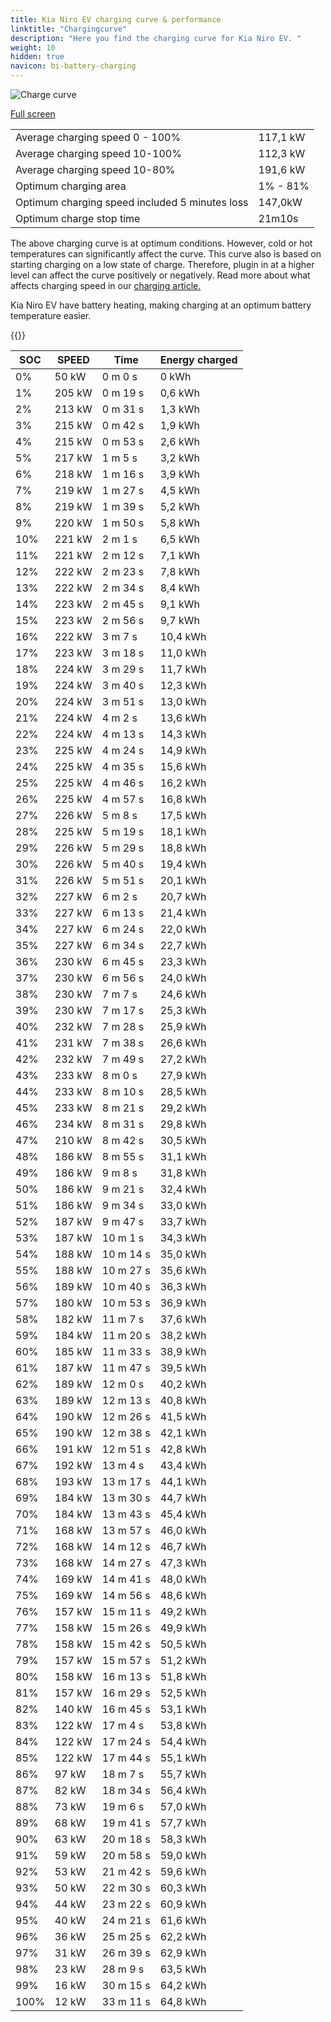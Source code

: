 ```yaml
---
title: Kia Niro EV charging curve & performance
linktitle: "Chargingcurve"
description: "Here you find the charging curve for Kia Niro EV. "
weight: 10
hidden: true
navicon: bi-battery-charging
---
```

<!-- markdownlint-disable MD033 -->
<img src="../chargingcurve.svg" alt="Charge curve" class="img-fluid">

[Full screen](../chargingcurve.svg)


<table class="table table-striped">
<tbody>
<tr>
<td>Average charging speed 0 - 100% </td><td>117,1 kW</td>
</tr>
<tr>
<td>Average charging speed 10-100% </td><td>112,3 kW</td>
</tr>
<tr>
<td>Average charging speed 10-80% </td><td>191,6 kW</td>
</tr>
<tr>
<td>Optimum charging area</td><td>1% - 81%</td>
</tr>
<tr>
</tr>
<td>Optimum charging speed included 5 minutes loss</td><td>147,0kW</td>
<tr>
<td>Optimum charge stop time </td><td>21m10s</td>
</tr>
</tbody>
</table>


The above charging curve is at optimum conditions. However, cold or hot temperatures can significantly affect the curve. This curve also is based on starting charging on a low state of charge. Therefore, plugin in at a higher level can affect the curve positively or negatively. Read more about what affects charging speed in our [charging article.](../../../../../technology/battery/charging/) 


Kia Niro EV have battery heating, making charging at an optimum battery temperature easier. 


{{<evkxdisplayaddarticle />}}
<table class="table table-striped">
<thead>
<tr><th>SOC</th><th>SPEED</th><th>Time</th><th>Energy charged</th></tr>
</thead>
<tbody>
<tr>
<td>0%</td><td>50 kW</td><td> 0 m 0 s </td><td>0 kWh </td>
</tr>
<tr>
<td>1%</td><td>205 kW</td><td> 0 m 19 s </td><td>0,6 kWh </td>
</tr>
<tr>
<td>2%</td><td>213 kW</td><td> 0 m 31 s </td><td>1,3 kWh </td>
</tr>
<tr>
<td>3%</td><td>215 kW</td><td> 0 m 42 s </td><td>1,9 kWh </td>
</tr>
<tr>
<td>4%</td><td>215 kW</td><td> 0 m 53 s </td><td>2,6 kWh </td>
</tr>
<tr>
<td>5%</td><td>217 kW</td><td> 1 m 5 s </td><td>3,2 kWh </td>
</tr>
<tr>
<td>6%</td><td>218 kW</td><td> 1 m 16 s </td><td>3,9 kWh </td>
</tr>
<tr>
<td>7%</td><td>219 kW</td><td> 1 m 27 s </td><td>4,5 kWh </td>
</tr>
<tr>
<td>8%</td><td>219 kW</td><td> 1 m 39 s </td><td>5,2 kWh </td>
</tr>
<tr>
<td>9%</td><td>220 kW</td><td> 1 m 50 s </td><td>5,8 kWh </td>
</tr>
<tr>
<td>10%</td><td>221 kW</td><td> 2 m 1 s </td><td>6,5 kWh </td>
</tr>
<tr>
<td>11%</td><td>221 kW</td><td> 2 m 12 s </td><td>7,1 kWh </td>
</tr>
<tr>
<td>12%</td><td>222 kW</td><td> 2 m 23 s </td><td>7,8 kWh </td>
</tr>
<tr>
<td>13%</td><td>222 kW</td><td> 2 m 34 s </td><td>8,4 kWh </td>
</tr>
<tr>
<td>14%</td><td>223 kW</td><td> 2 m 45 s </td><td>9,1 kWh </td>
</tr>
<tr>
<td>15%</td><td>223 kW</td><td> 2 m 56 s </td><td>9,7 kWh </td>
</tr>
<tr>
<td>16%</td><td>222 kW</td><td> 3 m 7 s </td><td>10,4 kWh </td>
</tr>
<tr>
<td>17%</td><td>223 kW</td><td> 3 m 18 s </td><td>11,0 kWh </td>
</tr>
<tr>
<td>18%</td><td>224 kW</td><td> 3 m 29 s </td><td>11,7 kWh </td>
</tr>
<tr>
<td>19%</td><td>224 kW</td><td> 3 m 40 s </td><td>12,3 kWh </td>
</tr>
<tr>
<td>20%</td><td>224 kW</td><td> 3 m 51 s </td><td>13,0 kWh </td>
</tr>
<tr>
<td>21%</td><td>224 kW</td><td> 4 m 2 s </td><td>13,6 kWh </td>
</tr>
<tr>
<td>22%</td><td>224 kW</td><td> 4 m 13 s </td><td>14,3 kWh </td>
</tr>
<tr>
<td>23%</td><td>225 kW</td><td> 4 m 24 s </td><td>14,9 kWh </td>
</tr>
<tr>
<td>24%</td><td>225 kW</td><td> 4 m 35 s </td><td>15,6 kWh </td>
</tr>
<tr>
<td>25%</td><td>225 kW</td><td> 4 m 46 s </td><td>16,2 kWh </td>
</tr>
<tr>
<td>26%</td><td>225 kW</td><td> 4 m 57 s </td><td>16,8 kWh </td>
</tr>
<tr>
<td>27%</td><td>226 kW</td><td> 5 m 8 s </td><td>17,5 kWh </td>
</tr>
<tr>
<td>28%</td><td>225 kW</td><td> 5 m 19 s </td><td>18,1 kWh </td>
</tr>
<tr>
<td>29%</td><td>226 kW</td><td> 5 m 29 s </td><td>18,8 kWh </td>
</tr>
<tr>
<td>30%</td><td>226 kW</td><td> 5 m 40 s </td><td>19,4 kWh </td>
</tr>
<tr>
<td>31%</td><td>226 kW</td><td> 5 m 51 s </td><td>20,1 kWh </td>
</tr>
<tr>
<td>32%</td><td>227 kW</td><td> 6 m 2 s </td><td>20,7 kWh </td>
</tr>
<tr>
<td>33%</td><td>227 kW</td><td> 6 m 13 s </td><td>21,4 kWh </td>
</tr>
<tr>
<td>34%</td><td>227 kW</td><td> 6 m 24 s </td><td>22,0 kWh </td>
</tr>
<tr>
<td>35%</td><td>227 kW</td><td> 6 m 34 s </td><td>22,7 kWh </td>
</tr>
<tr>
<td>36%</td><td>230 kW</td><td> 6 m 45 s </td><td>23,3 kWh </td>
</tr>
<tr>
<td>37%</td><td>230 kW</td><td> 6 m 56 s </td><td>24,0 kWh </td>
</tr>
<tr>
<td>38%</td><td>230 kW</td><td> 7 m 7 s </td><td>24,6 kWh </td>
</tr>
<tr>
<td>39%</td><td>230 kW</td><td> 7 m 17 s </td><td>25,3 kWh </td>
</tr>
<tr>
<td>40%</td><td>232 kW</td><td> 7 m 28 s </td><td>25,9 kWh </td>
</tr>
<tr>
<td>41%</td><td>231 kW</td><td> 7 m 38 s </td><td>26,6 kWh </td>
</tr>
<tr>
<td>42%</td><td>232 kW</td><td> 7 m 49 s </td><td>27,2 kWh </td>
</tr>
<tr>
<td>43%</td><td>233 kW</td><td> 8 m 0 s </td><td>27,9 kWh </td>
</tr>
<tr>
<td>44%</td><td>233 kW</td><td> 8 m 10 s </td><td>28,5 kWh </td>
</tr>
<tr>
<td>45%</td><td>233 kW</td><td> 8 m 21 s </td><td>29,2 kWh </td>
</tr>
<tr>
<td>46%</td><td>234 kW</td><td> 8 m 31 s </td><td>29,8 kWh </td>
</tr>
<tr>
<td>47%</td><td>210 kW</td><td> 8 m 42 s </td><td>30,5 kWh </td>
</tr>
<tr>
<td>48%</td><td>186 kW</td><td> 8 m 55 s </td><td>31,1 kWh </td>
</tr>
<tr>
<td>49%</td><td>186 kW</td><td> 9 m 8 s </td><td>31,8 kWh </td>
</tr>
<tr>
<td>50%</td><td>186 kW</td><td> 9 m 21 s </td><td>32,4 kWh </td>
</tr>
<tr>
<td>51%</td><td>186 kW</td><td> 9 m 34 s </td><td>33,0 kWh </td>
</tr>
<tr>
<td>52%</td><td>187 kW</td><td> 9 m 47 s </td><td>33,7 kWh </td>
</tr>
<tr>
<td>53%</td><td>187 kW</td><td> 10 m 1 s </td><td>34,3 kWh </td>
</tr>
<tr>
<td>54%</td><td>188 kW</td><td> 10 m 14 s </td><td>35,0 kWh </td>
</tr>
<tr>
<td>55%</td><td>188 kW</td><td> 10 m 27 s </td><td>35,6 kWh </td>
</tr>
<tr>
<td>56%</td><td>189 kW</td><td> 10 m 40 s </td><td>36,3 kWh </td>
</tr>
<tr>
<td>57%</td><td>180 kW</td><td> 10 m 53 s </td><td>36,9 kWh </td>
</tr>
<tr>
<td>58%</td><td>182 kW</td><td> 11 m 7 s </td><td>37,6 kWh </td>
</tr>
<tr>
<td>59%</td><td>184 kW</td><td> 11 m 20 s </td><td>38,2 kWh </td>
</tr>
<tr>
<td>60%</td><td>185 kW</td><td> 11 m 33 s </td><td>38,9 kWh </td>
</tr>
<tr>
<td>61%</td><td>187 kW</td><td> 11 m 47 s </td><td>39,5 kWh </td>
</tr>
<tr>
<td>62%</td><td>189 kW</td><td> 12 m 0 s </td><td>40,2 kWh </td>
</tr>
<tr>
<td>63%</td><td>189 kW</td><td> 12 m 13 s </td><td>40,8 kWh </td>
</tr>
<tr>
<td>64%</td><td>190 kW</td><td> 12 m 26 s </td><td>41,5 kWh </td>
</tr>
<tr>
<td>65%</td><td>190 kW</td><td> 12 m 38 s </td><td>42,1 kWh </td>
</tr>
<tr>
<td>66%</td><td>191 kW</td><td> 12 m 51 s </td><td>42,8 kWh </td>
</tr>
<tr>
<td>67%</td><td>192 kW</td><td> 13 m 4 s </td><td>43,4 kWh </td>
</tr>
<tr>
<td>68%</td><td>193 kW</td><td> 13 m 17 s </td><td>44,1 kWh </td>
</tr>
<tr>
<td>69%</td><td>184 kW</td><td> 13 m 30 s </td><td>44,7 kWh </td>
</tr>
<tr>
<td>70%</td><td>184 kW</td><td> 13 m 43 s </td><td>45,4 kWh </td>
</tr>
<tr>
<td>71%</td><td>168 kW</td><td> 13 m 57 s </td><td>46,0 kWh </td>
</tr>
<tr>
<td>72%</td><td>168 kW</td><td> 14 m 12 s </td><td>46,7 kWh </td>
</tr>
<tr>
<td>73%</td><td>168 kW</td><td> 14 m 27 s </td><td>47,3 kWh </td>
</tr>
<tr>
<td>74%</td><td>169 kW</td><td> 14 m 41 s </td><td>48,0 kWh </td>
</tr>
<tr>
<td>75%</td><td>169 kW</td><td> 14 m 56 s </td><td>48,6 kWh </td>
</tr>
<tr>
<td>76%</td><td>157 kW</td><td> 15 m 11 s </td><td>49,2 kWh </td>
</tr>
<tr>
<td>77%</td><td>158 kW</td><td> 15 m 26 s </td><td>49,9 kWh </td>
</tr>
<tr>
<td>78%</td><td>158 kW</td><td> 15 m 42 s </td><td>50,5 kWh </td>
</tr>
<tr>
<td>79%</td><td>157 kW</td><td> 15 m 57 s </td><td>51,2 kWh </td>
</tr>
<tr>
<td>80%</td><td>158 kW</td><td> 16 m 13 s </td><td>51,8 kWh </td>
</tr>
<tr>
<td>81%</td><td>157 kW</td><td> 16 m 29 s </td><td>52,5 kWh </td>
</tr>
<tr>
<td>82%</td><td>140 kW</td><td> 16 m 45 s </td><td>53,1 kWh </td>
</tr>
<tr>
<td>83%</td><td>122 kW</td><td> 17 m 4 s </td><td>53,8 kWh </td>
</tr>
<tr>
<td>84%</td><td>122 kW</td><td> 17 m 24 s </td><td>54,4 kWh </td>
</tr>
<tr>
<td>85%</td><td>122 kW</td><td> 17 m 44 s </td><td>55,1 kWh </td>
</tr>
<tr>
<td>86%</td><td>97 kW</td><td> 18 m 7 s </td><td>55,7 kWh </td>
</tr>
<tr>
<td>87%</td><td>82 kW</td><td> 18 m 34 s </td><td>56,4 kWh </td>
</tr>
<tr>
<td>88%</td><td>73 kW</td><td> 19 m 6 s </td><td>57,0 kWh </td>
</tr>
<tr>
<td>89%</td><td>68 kW</td><td> 19 m 41 s </td><td>57,7 kWh </td>
</tr>
<tr>
<td>90%</td><td>63 kW</td><td> 20 m 18 s </td><td>58,3 kWh </td>
</tr>
<tr>
<td>91%</td><td>59 kW</td><td> 20 m 58 s </td><td>59,0 kWh </td>
</tr>
<tr>
<td>92%</td><td>53 kW</td><td> 21 m 42 s </td><td>59,6 kWh </td>
</tr>
<tr>
<td>93%</td><td>50 kW</td><td> 22 m 30 s </td><td>60,3 kWh </td>
</tr>
<tr>
<td>94%</td><td>44 kW</td><td> 23 m 22 s </td><td>60,9 kWh </td>
</tr>
<tr>
<td>95%</td><td>40 kW</td><td> 24 m 21 s </td><td>61,6 kWh </td>
</tr>
<tr>
<td>96%</td><td>36 kW</td><td> 25 m 25 s </td><td>62,2 kWh </td>
</tr>
<tr>
<td>97%</td><td>31 kW</td><td> 26 m 39 s </td><td>62,9 kWh </td>
</tr>
<tr>
<td>98%</td><td>23 kW</td><td> 28 m 9 s </td><td>63,5 kWh </td>
</tr>
<tr>
<td>99%</td><td>16 kW</td><td> 30 m 15 s </td><td>64,2 kWh </td>
</tr>
<tr>
<td>100%</td><td>12 kW</td><td> 33 m 11 s </td><td>64,8 kWh </td>
</tr>
</tbody>
</table>
